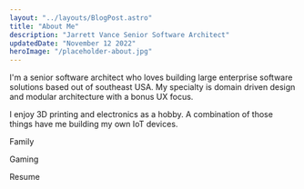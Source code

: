 ```yaml
---
layout: "../layouts/BlogPost.astro"
title: "About Me"
description: "Jarrett Vance Senior Software Architect"
updatedDate: "November 12 2022"
heroImage: "/placeholder-about.jpg"
---
```


I'm a senior software architect who loves building large enterprise software solutions based out of southeast USA. My specialty
is domain driven design and modular architecture with a bonus UX focus.

I enjoy 3D printing and electronics as a hobby. A combination of those things have me building my own IoT devices.

Family

Gaming

Resume